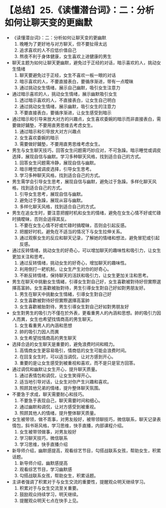 # 【总结】25.《读懂潜台词》：二：分析如何让聊天变的更幽默

-   《读懂潜台词》：二：分析如何让聊天变的更幽默
    1.  晚睡为了更好地与对方聊天，但不要扯得太远
    2.  追求喜欢的人不应低价值自己
    3.  熬夜不利于身体健康，女生喜欢上进健康的男生
-   聊天主题为如何让聊天更幽默，避免过于正经的对话，暗示喜欢的人，挑动女生情绪
    1.  聊天要避免过于正经，女生不喜欢一板一眼的对话
    2.  暗示喜欢的人，不要直接表白，要循序渐进，带有一点曖昧
    3.  通过挑动女生情绪，展示自己幽默，吸引女生注意力
-   通过暗示喜欢的人，挑动女生情绪，展示幽默吸引女生
    1.  透过暗示喜欢的人，不直接表白，让女生自己明白
    2.  通过挑动女生情绪，展示幽默，吸引女生的注意力
    3.  不要直接表白，要循序渐进，让女生感受到暗示
-   通过暗示和引导来放大对方的兴趣点，女生喜欢委婉的暗示而非直接表白，需要做好鋪墊，不要用直男思维去考虑女生。
    1.  通过暗示和引导放大对方兴趣点
    2.  女生喜欢委婉的暗示
    3.  需要做好鋪墊，不要用直男思维考虑女生。
-   男生与女生聊天技巧，回答女生问题需巧妙应对，不可急躁。暗示睡觉或调皮选择，展现自信与幽默。学习多种聊天风格，找到适合自己的方式。
    1.  回答女生问题需冷静，展现自信与幽默。
    2.  暗示睡觉或调皮选择，引导女生思考。
    3.  学习多种聊天风格，找到适合自己的方式。
-   男生需学会引导女生思考，展现自信与幽默，避免过于急躁。多样化聊天风格，找到适合自己的方式。
    1.  引导女生思考，展现自信与幽默。
    2.  避免过于急躁，展现从容与幽默。
    3.  多样化聊天风格，找到适合自己的方式。
-   男生在追女生时，要注意把握时机和女生的情绪，避免在女生心情不好或忙碌时搞曖昧，否则会适得其反。
    1.  不要在女生心情不好或忙碌时搞曖昧，否则会引起反感。
    2.  把握好时机，避免在不适当的情况下与女生拉伸关系。
    3.  通过观察女生的反应和聊天记录，了解她的情绪和想法，避免冒犯或引起反感。
-   通过反转情绪，挑动女生的好奇心，可以增加聊天的趣味性和吸引力，让女生更加关注和思考。
    1.  通过反转情绪，挑动女生的好奇心，增加聊天的趣味性。
    2.  利用倒打一耙机制，让女生产生对你的好奇心。
    3.  不断反转情绪，保持聊天的活跃和吸引力，让女生更加关注和思考。
-   男生在聊天中挑動女生情緒，引導女生對自己好，女生喜歡被對待好但實際選擇高富帥。女生喜歡被胎對待，男生引導女生對自己好如對男朋友好。
    1.  男生在聊天中挑動女生情緒，引導女生對自己好
    2.  女生喜歡被對待好但實際選擇高富帥
    3.  女生喜歡被胎對待，男生引導女生對自己好如對男朋友好
-   女生對男生的吸引力不僅在於外表，更看重男人的內涵和思想。帥的吸引力因人而異，女生也希望找情商高的男生聊天。
    1.  女生看重男人的內涵和思想
    2.  帥的吸引力因人而異
    3.  女生希望找情商高的男生聊天
-   选择合适的女生聊天是重要的，避免浪费时间和精力。
    1.  高情商女生更容易吸引，情商低的女生可能会浪费时间。
    2.  在回复女生时，可以适当调侃，让对方感到开心。
    3.  重要的是让女生感受到被重视和喜欢，而不是只是官方回答。
-   通过调侃和幽默让女生开心，提升聊天质量。
    1.  通过表情包和调侃，让女生笑得开心。
    2.  适当地引导对话，让女生对你产生兴趣和喜欢。
    3.  照顾其他兄弟的情绪，提升整体聊天氛围。
-   不要急于求成，聊天需要耐心和技巧。
    1.  不要急于表现自己，聊天需要时间和细心。
    2.  通过幽默和调侃，让对方感受到被重视。
    3.  照顾其他人的情绪，提升整体聊天质量。
-   女生被带领，做不乖事，对男友般好，被带领聊技巧，微信联系，聊天记录表情包，斜书哥风格，学习思维，快手直播，内部课程介绍。
    1.  女生被带领做事，对男友般好
    2.  学习聊天技巧，微信联系
    3.  学习思维，快手直播介绍
-   新导师介绍，幽默感提高，观看综艺节目，勾搭战联系女孩，帮助女生，积累话题。
    1.  新导师介绍，幽默感提高
    2.  观看综艺节目，学习幽默感
    3.  勾搭战联系女孩，帮助女生，积累话题。
-   主讲者强调了积累对于与女生交流的重要性，提醒观众明天继续学习。
    1.  积累对于与女生交流至关重要。
    2.  鼓励观众持续学习，明天继续。
    3.  提醒观众明天七点在快手上见。